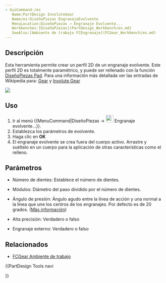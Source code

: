 ```yaml
---
- GuiCommand:/es
   Name:PartDesign InvoluteGear
   Name/es:DiseñoPiezas EngranajeEvolvente
   MenuLocation:DiseñoPiezas → Engranaje Evolvente...
   Workbenches:[DiseñoPiezas](PartDesign_Workbench/es.md)
   SeeAlso:[Ambiente de trabajo FCEngranaje](FCGear_Workbench/es.md)
---
```


## Descripción

Esta herramienta permite crear un perfil 2D de un engranaje evolvente. Este perfil 2D es totalmente paramétrico, y puede ser rellenado con la función [DiseñoPiezas Pad](PartDesign_Pad/es.md).
Para una información más detallada ver las entradas de Wikipedia para: [Gear](https://en.wikipedia.org/wiki/Gear) y [Involute Gear](https://en.wikipedia.org/wiki/Involute_gear)

![](images/PartDesign_Involute_Gear_01.png ) 

## Uso

1.  Ir al menú {{MenuCommand|DiseñoPiezas → <img src=images/PartDesign_InternalExternalGear.svg style="width:24px"> Engranaje evolvente...}}.
2.  Establezca los parámetros de evolvente.
3.  Haga clic en **OK**
4.  El engranaje evolvente se crea fuera del cuerpo activo. Arrastre y suéltelo en un cuerpo para la aplicación de otras características como el relleno.

## Parámetros

-   Número de dientes: Establece el número de dientes.

-   Módulos: Diámetro del paso dividido por el número de dientes.

-   Ángulo de presión: Ángulo agudo entre la línea de acción y una normal a la línea que une los centros de los engranajes. Por defecto es de 20 grados. ([Más información](http://en.wikipedia.org/wiki/Involute_gear))

-   Alta precisión: Verdadero o falso

-   Engranaje externo: Verdadero o falso

## Relacionados

-   [FCGear Ambiente de trabajo](FCGear_Workbench/es.md)





{{PartDesign Tools navi

}} 
